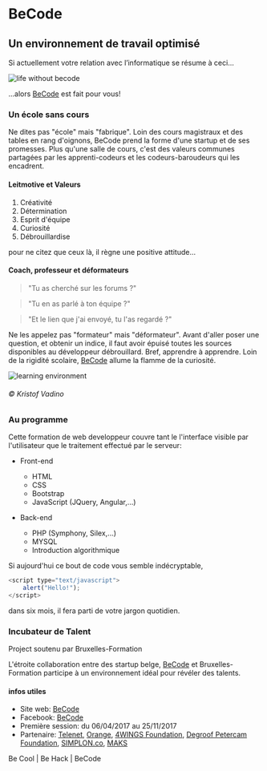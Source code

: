 # BeCode


## Un environnement de travail optimisé

Si actuellement votre relation avec l’informatique se résume à ceci...

![life without becode](http://reactiongifs.me/wp-content/uploads/2014/06/it-crowd-maurice-moss-frustration-fuck-this.gif)

...alors [BeCode](http://register.becode.org) est fait pour vous!


### Un école sans cours
Ne dites pas "école" mais "fabrique". Loin des cours magistraux et des tables en rang d'oignons, BeCode prend la forme d'une startup et de ses promesses. Plus qu'une salle de cours, c'est des valeurs communes partagées par les apprenti-codeurs et les codeurs-baroudeurs qui les encadrent. 

#### Leitmotive et Valeurs
1. Créativité
2. Détermination
3. Esprit d'équipe
4. Curiosité
5. Débrouillardise

pour ne citez que ceux là, il règne une positive attitude…


#### Coach, professeur et déformateurs

> "Tu as cherché sur les forums ?"

> "Tu en as parlé à ton équipe ?"

> "Et le lien que j'ai envoyé, tu l'as regardé ?"

Ne les appelez pas "formateur" mais "déformateur". Avant d'aller poser une question, et obtenir un indice, il faut avoir épuisé toutes les sources disponibles au développeur débrouillard. Bref, apprendre à apprendre. Loin de la rigidité scolaire, [BeCode](http://register.becode.org) allume la flamme de la curiosité.

![learning environment](https://images.lecho.be/view?iid=dc:78762507&context=ONLINE&ratio=3/1&width=1425&imageType=JPEG&ts=1491634560000)
###### © Kristof Vadino

### Au programme

Cette formation de web developpeur couvre tant le l'interface visible par l'utilisateur que le traitement effectué par le serveur:

* Front-end
   * HTML
   * CSS
   * Bootstrap
   * JavaScript (JQuery, Angular,...)

* Back-end
   * PHP (Symphony, Silex,...)
   * MYSQL
   * Introduction algorithmique

Si aujourd'hui ce bout de code vous semble indécryptable,

```javascript
<script type="text/javascript">
    alert("Hello!");
</script>
```
dans six mois, il fera parti de votre jargon quotidien.


### Incubateur de Talent
Project soutenu par Bruxelles-Formation 

L'étroite collaboration entre des startup belge, [BeCode](http://register.becode.org) et Bruxelles-Formation participe à un environnement idéal pour révéler des talents.



#### infos utiles

* Site web: [BeCode](http://register.becode.org)
* Facebook: [BeCode](http://facebook.com/becode.org)
* Première session: du 06/04/2017 au 25/11/2017
* Partenaire: [Telenet](http://www.telenet.be/), [Orange](http://www.orange.be/), [4WINGS Foundation](http://www.orange.be/), [Degroof Petercam Foundation](http://register.becode.org/), [SIMPLON.co](http://simplon.co/), [MAKS](http://www.maksvzw.org/) 

Be Cool | Be Hack | BeCode
